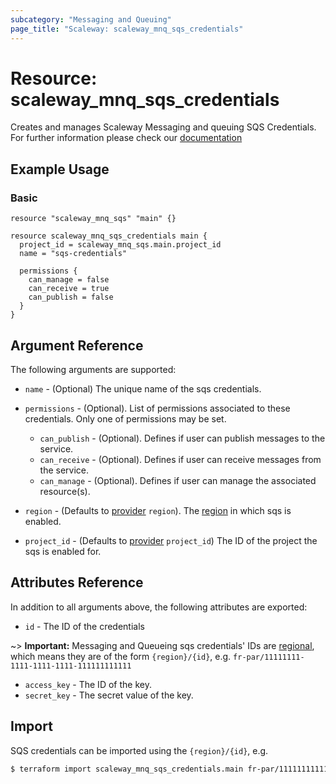 ```yaml
---
subcategory: "Messaging and Queuing"
page_title: "Scaleway: scaleway_mnq_sqs_credentials"
---
```


# Resource: scaleway_mnq_sqs_credentials

Creates and manages Scaleway Messaging and queuing SQS Credentials.
For further information please check
our [documentation](https://www.scaleway.com/en/docs/serverless/messaging/reference-content/sqs-overview/)

## Example Usage

### Basic

```hcl
resource "scaleway_mnq_sqs" "main" {}

resource scaleway_mnq_sqs_credentials main {
  project_id = scaleway_mnq_sqs.main.project_id
  name = "sqs-credentials"

  permissions {
    can_manage = false
    can_receive = true
    can_publish = false
  }
}
```

## Argument Reference

The following arguments are supported:

- `name` - (Optional) The unique name of the sqs credentials.

- `permissions` - (Optional). List of permissions associated to these credentials. Only one of permissions may be set.
    - `can_publish` - (Optional). Defines if user can publish messages to the service.
    - `can_receive` - (Optional). Defines if user can receive messages from the service.
    - `can_manage` - (Optional). Defines if user can manage the associated resource(s).


- `region` - (Defaults to [provider](../index.md#region) `region`). The [region](../guides/regions_and_zones.md#regions) in which sqs is enabled.

- `project_id` - (Defaults to [provider](../index.md#project_id) `project_id`) The ID of the project the sqs is enabled for.


## Attributes Reference

In addition to all arguments above, the following attributes are exported:

- `id` - The ID of the credentials

~> **Important:** Messaging and Queueing sqs credentials' IDs are [regional](../guides/regions_and_zones.md#resource-ids), which means they are of the form `{region}/{id}`, e.g. `fr-par/11111111-1111-1111-1111-111111111111`

- `access_key` - The ID of the key.
- `secret_key` - The secret value of the key.

## Import

SQS credentials can be imported using the `{region}/{id}`, e.g.

```bash
$ terraform import scaleway_mnq_sqs_credentials.main fr-par/11111111111111111111111111111111
```
